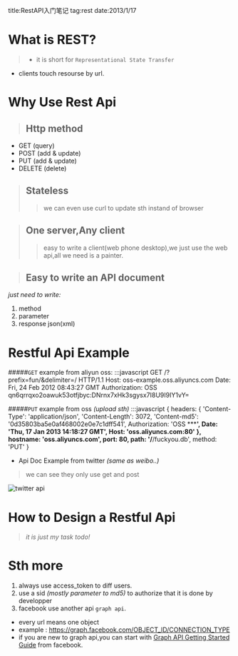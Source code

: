 title:RestAPI入门笔记
tag:rest
date:2013/1/17

# What is REST?
>- it is short for `Representational State Transfer`
- clients touch resourse by url.

# Why Use Rest Api
> ## Http method
+ GET (query)	
+ POST (add & update)
+ PUT (add & update)
+ DELETE (delete)

>## Stateless
>> we can even use curl to update sth instand of browser

>## One server,Any client
>> easy to write a client(web phone desktop),we just use the web api,all we need is	 a painter.

>## Easy to write an API document
*just need to write:*
>> 
1. method
2. parameter
3. response json(xml)

# Restful Api Example

#####`GET` example from aliyun oss:
	:::javascript
	GET /?prefix=fun/&delimiter=/ HTTP/1.1
	Host: oss-example.oss.aliyuncs.com
	Date: Fri, 24 Feb 2012 08:43:27 GMT
	Authorization: OSS qn6qrrqxo2oawuk53otfjbyc:DNrnx7xHk3sgysx7I8U9I9IY1vY=

#####`PUT` example from oss *(upload sth)*
	:::javascript
	{ headers: 
   		{ 'Content-Type': 'application/json',
	      'Content-Length': 3072,
	      'Content-md5': '0d35803ba5e0af468002e0e7c1dff541',
	      Authorization: 'OSS *******',
	      Date: 'Thu, 17 Jan 2013 14:18:27 GMT',
	      Host: 'oss.aliyuncs.com:80' },
	  hostname: 'oss.aliyuncs.com',
	  port: 80,
	  path: '/****/fuckyou.db',
	  method: 'PUT' }

+ Api Doc Example from twitter *(same as weibo..)*
>we can see they only use get and post

![twitter api](pic/rest1.png)
	
# How to Design a Restful Api
>*it is just my task todo!*

# Sth more
1. always use access_token to diff users.
2. use a sid *(mostly parameter to md5)* to authorize that it is done by developper
3. facebook use another api `graph api`.
+ every url means one object
+ example : https://graph.facebook.com/OBJECT_ID/CONNECTION_TYPE
+ if you are new to graph api,you can start with [Graph API Getting Started Guide](https://developers.facebook.com/docs/getting-started/graphapi/) from facebook.
